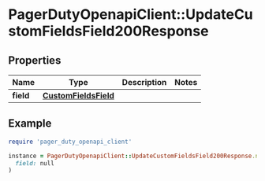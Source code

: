 # PagerDutyOpenapiClient::UpdateCustomFieldsField200Response

## Properties

| Name | Type | Description | Notes |
| ---- | ---- | ----------- | ----- |
| **field** | [**CustomFieldsField**](CustomFieldsField.md) |  |  |

## Example

```ruby
require 'pager_duty_openapi_client'

instance = PagerDutyOpenapiClient::UpdateCustomFieldsField200Response.new(
  field: null
)
```

